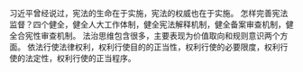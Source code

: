 习近平曾经说过，宪法的生命在于实施，宪法的权威也在于实施。
怎样完善宪法监督？四个健全，健全人大工作体制，健全宪法解释机制，健全备案审查机制，健全合宪性审查机制。
法治思维包含很多，主要表现为价值取向和规则意识两个方面。
依法行使法律权利，权利行使目的的正当性，权利行使的必要限度，权利行使的法定性，权利行使的正当程序。